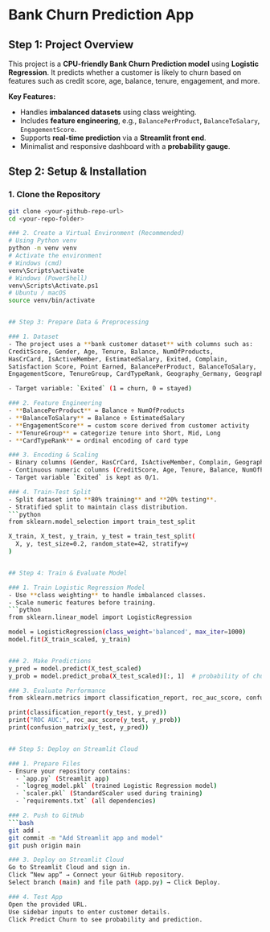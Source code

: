 # Bank Churn Prediction App

## Step 1: Project Overview
This project is a **CPU-friendly Bank Churn Prediction model** using **Logistic Regression**.
It predicts whether a customer is likely to churn based on features such as credit score, age, balance, tenure, engagement, and more.

**Key Features:**
- Handles **imbalanced datasets** using class weighting.
- Includes **feature engineering**, e.g., `BalancePerProduct`, `BalanceToSalary`, `EngagementScore`.
- Supports **real-time prediction** via a **Streamlit front end**.
- Minimalist and responsive dashboard with a **probability gauge**.

## Step 2: Setup & Installation

### 1. Clone the Repository
```bash
git clone <your-github-repo-url>
cd <your-repo-folder>

### 2. Create a Virtual Environment (Recommended)
# Using Python venv
python -m venv venv
# Activate the environment
# Windows (cmd)
venv\Scripts\activate
# Windows (PowerShell)
venv\Scripts\Activate.ps1
# Ubuntu / macOS
source venv/bin/activate


## Step 3: Prepare Data & Preprocessing

### 1. Dataset
- The project uses a **bank customer dataset** with columns such as:
CreditScore, Gender, Age, Tenure, Balance, NumOfProducts,
HasCrCard, IsActiveMember, EstimatedSalary, Exited, Complain,
Satisfaction Score, Point Earned, BalancePerProduct, BalanceToSalary,
EngagementScore, TenureGroup, CardTypeRank, Geography_Germany, Geography_Spain

- Target variable: `Exited` (1 = churn, 0 = stayed)

### 2. Feature Engineering
- **BalancePerProduct** = Balance ÷ NumOfProducts
- **BalanceToSalary** = Balance ÷ EstimatedSalary
- **EngagementScore** = custom score derived from customer activity
- **TenureGroup** = categorize tenure into Short, Mid, Long
- **CardTypeRank** = ordinal encoding of card type

### 3. Encoding & Scaling
- Binary columns (Gender, HasCrCard, IsActiveMember, Complain, Geography_*) are **already encoded** as 0/1.
- Continuous numeric columns (CreditScore, Age, Tenure, Balance, NumOfProducts, EstimatedSalary, Satisfaction Score, Point Earned, BalancePerProduct, BalanceToSalary, EngagementScore) are **scaled using StandardScaler**.
- Target variable `Exited` is kept as 0/1.

### 4. Train-Test Split
- Split dataset into **80% training** and **20% testing**.
- Stratified split to maintain class distribution.
```python
from sklearn.model_selection import train_test_split

X_train, X_test, y_train, y_test = train_test_split(
  X, y, test_size=0.2, random_state=42, stratify=y
)


## Step 4: Train & Evaluate Model

### 1. Train Logistic Regression Model
- Use **class weighting** to handle imbalanced classes.
- Scale numeric features before training.
```python
from sklearn.linear_model import LogisticRegression

model = LogisticRegression(class_weight='balanced', max_iter=1000)
model.fit(X_train_scaled, y_train)


### 2. Make Predictions
y_pred = model.predict(X_test_scaled)
y_prob = model.predict_proba(X_test_scaled)[:, 1]  # probability of churn

### 3. Evaluate Performance
from sklearn.metrics import classification_report, roc_auc_score, confusion_matrix

print(classification_report(y_test, y_pred))
print("ROC AUC:", roc_auc_score(y_test, y_prob))
print(confusion_matrix(y_test, y_pred))


## Step 5: Deploy on Streamlit Cloud

### 1. Prepare Files
- Ensure your repository contains:
  - `app.py` (Streamlit app)
  - `logreg_model.pkl` (trained Logistic Regression model)
  - `scaler.pkl` (StandardScaler used during training)
  - `requirements.txt` (all dependencies)

### 2. Push to GitHub
```bash
git add .
git commit -m "Add Streamlit app and model"
git push origin main

### 3. Deploy on Streamlit Cloud
Go to Streamlit Cloud and sign in.
Click “New app” → Connect your GitHub repository.
Select branch (main) and file path (app.py) → Click Deploy.

### 4. Test App
Open the provided URL.
Use sidebar inputs to enter customer details.
Click Predict Churn to see probability and prediction.
